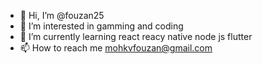 - 👋 Hi, I’m @fouzan25
- 👀 I’m interested in gamming and coding
- 🌱 I’m currently learning react reacy native node js flutter
- 📫 How to reach me mohkvfouzan@gmail.com

<!---
fouzan25/fouzan25 is a ✨ special ✨ repository because its `README.md` (this file) appears on your GitHub profile.
You can click the Preview link to take a look at your changes.
--->
